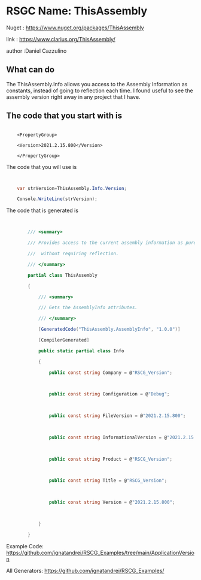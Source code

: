 # RSGC Name: ThisAssembly

Nuget :
    https://www.nuget.org/packages/ThisAssembly


link : https://www.clarius.org/ThisAssembly/ 


author :Daniel Cazzulino


## What can do

The ThisAssembly.Info allows you access to the Assembly Information as constants, instead of going to reflection each time. I found useful to see the assembly version right away in any project that I have.

## The code that you start with is 

```

    <PropertyGroup>

    <Version>2021.2.15.800</Version>

    </PropertyGroup>
```

The code that you will use is

```csharp


    var strVersion=ThisAssembly.Info.Version;

    Console.WriteLine(strVersion);

```

The code that is generated is
```csharp


        /// <summary> 

        /// Provides access to the current assembly information as pure constants, 

        ///  without requiring reflection.

        /// </summary>

        partial class ThisAssembly

        {

            /// <summary>

            /// Gets the AssemblyInfo attributes.

            /// </summary>

            [GeneratedCode("ThisAssembly.AssemblyInfo", "1.0.0")]

            [CompilerGenerated]

            public static partial class Info

            {

                public const string Company = @"RSCG_Version";

    

                public const string Configuration = @"Debug";

    

                public const string FileVersion = @"2021.2.15.800";

    

                public const string InformationalVersion = @"2021.2.15.800";

    

                public const string Product = @"RSCG_Version";

    

                public const string Title = @"RSCG_Version";

    

                public const string Version = @"2021.2.15.800";

    

            }

        }

```


Example Code: <a href="https://github.com/ignatandrei/RSCG_Examples/tree/main/ApplicationVersion" rel="noopener" target="_blank">https://github.com/ignatandrei/RSCG_Examples/tree/main/ApplicationVersion</a>

All Generators: <a href="https://github.com/ignatandrei/RSCG_Examples/">https://github.com/ignatandrei/RSCG_Examples/</a>